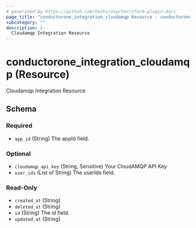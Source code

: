 ```yaml
---
# generated by https://github.com/hashicorp/terraform-plugin-docs
page_title: "conductorone_integration_cloudamqp Resource - conductorone"
subcategory: ""
description: |-
  Cloudamqp Integration Resource
---
```


# conductorone_integration_cloudamqp (Resource)

Cloudamqp Integration Resource



<!-- schema generated by tfplugindocs -->
## Schema

### Required

- `app_id` (String) The appId field.

### Optional

- `cloudamqp_api_key` (String, Sensitive) Your CloudAMQP API Key
- `user_ids` (List of String) The userIds field.

### Read-Only

- `created_at` (String)
- `deleted_at` (String)
- `id` (String) The id field.
- `updated_at` (String)
